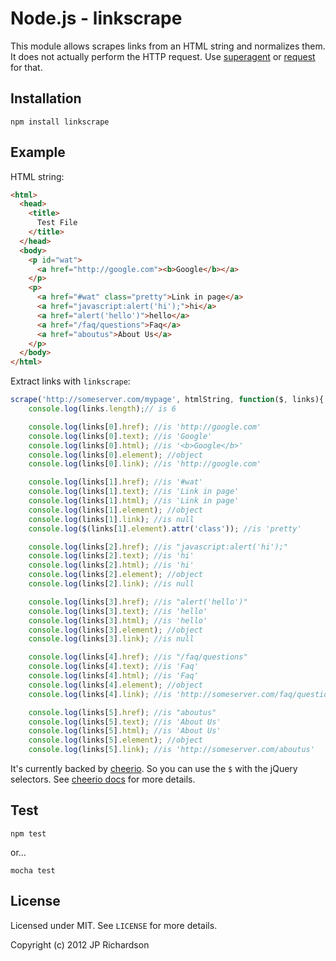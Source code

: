 Node.js - linkscrape
=====================
 
This module allows scrapes links from an HTML string and normalizes them. It does not actually perform the HTTP request. Use [superagent][1] or [request][2] for that.


Installation
------------

    npm install linkscrape



Example
-------

HTML string:
```html
<html>
  <head>
    <title>
      Test File
    </title>
  </head>
  <body>
    <p id="wat">
      <a href="http://google.com"><b>Google</b></a>
    </p>
    <p>
      <a href="#wat" class="pretty">Link in page</a>
      <a href="javascript:alert('hi');">hi</a>
      <a href="alert('hello')">hello</a>
      <a href="/faq/questions">Faq</a>
      <a href="aboutus">About Us</a>
    </p>
  </body>
</html>
```

Extract links with `linkscrape`:

```javascript
scrape('http://someserver.com/mypage', htmlString, function($, links){
    console.log(links.length);// is 6

    console.log(links[0].href); //is 'http://google.com'
    console.log(links[0].text); //is 'Google'
    console.log(links[0].html); //is '<b>Google</b>'
    console.log(links[0].element); //object
    console.log(links[0].link); //is 'http://google.com'

    console.log(links[1].href); //is '#wat'
    console.log(links[1].text); //is 'Link in page'
    console.log(links[1].html); //is 'Link in page'
    console.log(links[1].element); //object
    console.log(links[1].link); //is null
    console.log($(links[1].element).attr('class')); //is 'pretty'

    console.log(links[2].href); //is "javascript:alert('hi');"
    console.log(links[2].text); //is 'hi'
    console.log(links[2].html); //is 'hi'
    console.log(links[2].element); //object
    console.log(links[2].link); //is null

    console.log(links[3].href); //is "alert('hello')"
    console.log(links[3].text); //is 'hello'
    console.log(links[3].html); //is 'hello'
    console.log(links[3].element); //object
    console.log(links[3].link); //is null

    console.log(links[4].href); //is "/faq/questions"
    console.log(links[4].text); //is 'Faq'
    console.log(links[4].html); //is 'Faq'
    console.log(links[4].element); //object
    console.log(links[4].link); //is 'http://someserver.com/faq/questions'

    console.log(links[5].href); //is "aboutus"
    console.log(links[5].text); //is 'About Us'
    console.log(links[5].html); //is 'About Us'
    console.log(links[5].element); //object
    console.log(links[5].link); //is 'http://someserver.com/aboutus'
```

It's currently backed by [cheerio][3]. So you can use the `$` with the jQuery selectors. See [cheerio docs][3] for more details. 



Test
----

    npm test

or...

    mocha test

License
-------

Licensed under MIT. See `LICENSE` for more details.

Copyright (c) 2012 JP Richardson


[1]:http://visionmedia.github.com/superagent/
[2]:https://github.com/mikeal/request
[3]:https://github.com/MatthewMueller/cheerio
